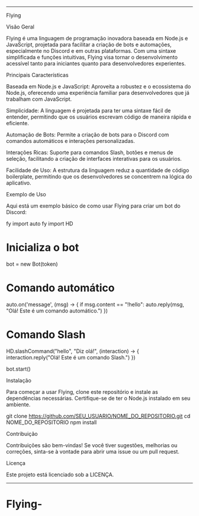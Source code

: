 


---

Flying

Visão Geral

Flying é uma linguagem de programação inovadora baseada em Node.js e JavaScript, projetada para facilitar a criação de bots e automações, especialmente no Discord e em outras plataformas. Com uma sintaxe simplificada e funções intuitivas, Flying visa tornar o desenvolvimento acessível tanto para iniciantes quanto para desenvolvedores experientes.

Principais Características

Baseada em Node.js e JavaScript: Aproveita a robustez e o ecossistema do Node.js, oferecendo uma experiência familiar para desenvolvedores que já trabalham com JavaScript.

Simplicidade: A linguagem é projetada para ter uma sintaxe fácil de entender, permitindo que os usuários escrevam código de maneira rápida e eficiente.

Automação de Bots: Permite a criação de bots para o Discord com comandos automáticos e interações personalizadas.

Interações Ricas: Suporte para comandos Slash, botões e menus de seleção, facilitando a criação de interfaces interativas para os usuários.

Facilidade de Uso: A estrutura da linguagem reduz a quantidade de código boilerplate, permitindo que os desenvolvedores se concentrem na lógica do aplicativo.


Exemplo de Uso

Aqui está um exemplo básico de como usar Flying para criar um bot do Discord:

fy import auto
fy import HD

# Inicializa o bot
bot = new Bot(token)

# Comando automático
auto.on('message', (msg) -> {
    if msg.content == "!hello":
        auto.reply(msg, "Olá! Este é um comando automático.")
})

# Comando Slash
HD.slashCommand("hello", "Diz olá!", (interaction) -> {
    interaction.reply("Olá! Este é um comando Slash.")
})

bot.start()

Instalação

Para começar a usar Flying, clone este repositório e instale as dependências necessárias. Certifique-se de ter o Node.js instalado em seu ambiente.

git clone https://github.com/SEU_USUARIO/NOME_DO_REPOSITORIO.git
cd NOME_DO_REPOSITORIO
npm install

Contribuição

Contribuições são bem-vindas! Se você tiver sugestões, melhorias ou correções, sinta-se à vontade para abrir uma issue ou um pull request.

Licença

Este projeto está licenciado sob a LICENÇA.


---



# Flying-
